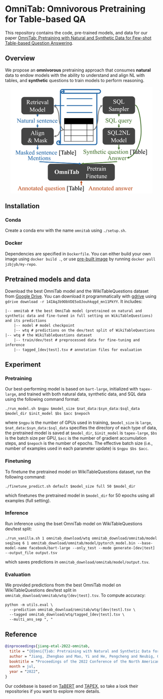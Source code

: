 # OmniTab: Omnivorous Pretraining for Table-based QA

This repository contains the code, pre-trained models, and data for our paper [OmniTab: Pretraining with Natural and Synthetic Data for Few-shot Table-based Question Answering](https://arxiv.org/pdf/2207.03637.pdf).

## Overview

We propose an **omnivorous** pretraining approach that consumes **natural** data to endow models with the ability to understand and align NL with tables, and **synthetic** questions to train models to perform reasoning.

<p align="center">
  <img align="middle" src="res/omnitab.png" height="350" alt="OmniTab"/>
</p>

## Installation

### Conda
Create a conda env with the name `omnitab` using `./setup.sh`.

### Docker
Dependencies are specified in `Dockerfile`.
You can either build your own image using `docker build .`, or use [pre-built image](https://hub.docker.com/repository/docker/jzbjyb/my-repo) by running `docker pull jzbjyb/my-repo`.

## Pretrained models and data
Download the best OmniTab model and the WikiTableQuestions dataset from [Google Drive](https://drive.google.com/drive/u/1/folders/14IAqJb9ObVDE5oOJouhkqgd_mn11PkYY). You can download it programmatically with [gdrive](https://anaconda.org/conda-forge/gdrive) using `gdrive download -r 14IAqJb9ObVDE5oOJouhkqgd_mn11PkYY`.
It includes:
```shell
|-- omnitab # the best OmniTab model (pretrained on natural and synthetic data and fine-tuned in full setting on WikiTableQuestions) and its predictions
    |-- model # model checkpoint
    |-- wtq # predictions on the dev/test split of WikiTableQuestions
|-- wtq # the WikiTableQuestions dataset
    |-- train/dev/test # preprocessed data for fine-tuning and inference
    |-- tagged_[dev|test].tsv # annotation files for evaluation
```

## Experiment

### Pretraining
Our best-performing model is based on `bart-large`, initialized with `tapex-large`, and trained with both natural data, synthetic data, and SQL data using the following command format:
```shell
./run_model.sh $ngpu $model_size $nat_data:$syn_data:$sql_data $model_dir $init_model $bs $acc $nepoch
```
where `$ngpu` is the number of GPUs used in training, `$model_size` is `large`, `$nat_data:$syn_data:$sql_data` specifies the directory of each type of data, the pretrained model is saved at `$model_dir`, `$init_model` is `tapex-large`, `$bs` is the batch size per GPU, `$acc` is the number of gradient accumulation steps, and `$nepoch` is the number of epochs.
The effective batch size (i.e., number of examples used in each parameter update) is `$ngpu $bs $acc`.

### Finetuning
To finetune the pretrained model on WikiTableQuestions dataset, run the following command:
```shell
./finetune_predict.sh default $model_size full 50 $model_dir
```
which finetunes the pretrained model in `$model_dir` for 50 epochs using all examples (full setting).

### Inference
Run inference using the bset OmniTab model on WikiTableQuestions dev/test split:
```shell
./run_vanilla.sh 1 omnitab_download/wtq omnitab_download/omnitab/model seq2seq 6 1 omnitab_download/omnitab/model/pytorch_model.bin --base-model-name facebook/bart-large --only_test --mode generate-[dev|test] --output_file output.tsv
```
which saves predictions in `omnitab_download/omnitab/model/output.tsv`.

### Evaluation
We provided predictions from the best OmniTab model on WikiTableQuestions dev/test split in `omnitab_download/omnitab/wtq/[dev|test].tsv`.
To compute accuracy:
```shell
python -m utils.eval \
  --prediction omnitab_download/omnitab/wtq/[dev|test].tsv \
  --tagged omnitab_download/wtq/tagged_[dev|test].tsv \
  --multi_ans_sep ", "
```

## Reference

```bibtex
@inproceedings{jiang-etal-2022-omnitab,
  title = "{O}mni{T}ab: Pretraining with Natural and Synthetic Data for Few-shot Table-based Question Answering",
  author = "Jiang, Zhengbao and Mao, Yi and He, Pengcheng and Neubig, Graham and Chen, Weizhu",
  booktitle = "Proceedings of the 2022 Conference of the North American Chapter of the Association for Computational Linguistics: Human Language Technologies",
  month = jul,
  year = "2022",
}
```

Our codebase is based on [TaBERT](https://github.com/facebookresearch/TaBERT) and [TAPEX](https://github.com/microsoft/Table-Pretraining), so take a look their repositories if you want to explore more details.

